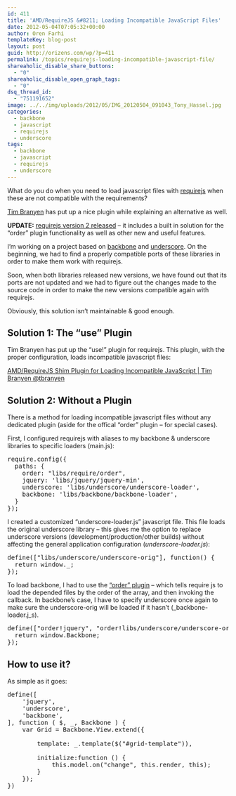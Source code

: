 ```yaml
---
id: 411
title: 'AMD/RequireJS &#8211; Loading Incompatible JavaScript Files'
date: 2012-05-04T07:05:32+00:00
author: Oren Farhi 
templateKey: blog-post
layout: post
guid: http://orizens.com/wp/?p=411
permalink: /topics/requirejs-loading-incompatible-javascript-file/
shareaholic_disable_share_buttons:
  - "0"
shareaholic_disable_open_graph_tags:
  - "0"
dsq_thread_id:
  - "751191652"
image: ../../img/uploads/2012/05/IMG_20120504_091043_Tony_Hassel.jpg
categories:
  - backbone
  - javascript
  - requirejs
  - underscore
tags:
  - backbone
  - javascript
  - requirejs
  - underscore
---
```

What do you do when you need to load javascript files with [requirejs](http://requirejs.org) when these are not compatible with the requirements?

[Tim Branyen](http://tbranyen.com) has put up a nice plugin while explaining an alternative as well.
  
<!--more-->


  
**UPDATE:** [requirejs version 2 released](https://github.com/jrburke/requirejs/wiki/Upgrading-to-RequireJS-2.0#wiki-shim "RequireJS version 2") &#8211; it includes a built in solution for the &#8220;order&#8221; plugin functionality as well as other new and useful features.
  
I&#8217;m working on a project based on [backbone](http://documentcloud.github.com/backbone) and [underscore](http://documentcloud.github.com/underscore). On the beginning, we had to find a properly compatible ports of these libraries in order to make them work with requirejs.

Soon, when both libraries released new versions, we have found out that its ports are not updated and we had to figure out the changes made to the source code in order to make the new versions compatible again with requirejs.

Obviously, this solution isn&#8217;t maintainable & good enough.

## Solution 1: The &#8220;use&#8221; Plugin

Tim Branyen has put up the &#8220;use!&#8221; plugin for requirejs. This plugin, with the proper configuration, loads incompatible javascript files:

[AMD/RequireJS Shim Plugin for Loading Incompatible JavaScript | Tim Branyen @tbranyen](http://tbranyen.com/post/amdrequirejs-shim-plugin-for-loading-incompatible-javascript)

## Solution 2: Without a Plugin

There is a method for loading incompatible javascript files without any dedicated plugin (aside for the offical &#8220;order&#8221; plugin &#8211; for special cases).
  
First, I configured requirejs with aliases to my backbone & underscore libraries to specific loaders (main.js):

<pre class="brush:js">require.config({
  paths: {
  	order: "libs/require/order",
	jquery: 'libs/jquery/jquery-min',
	underscore: 'libs/underscore/underscore-loader',
	backbone: 'libs/backbone/backbone-loader',
  }
});</pre>

I created a customized &#8220;underscore-loader.js&#8221; javascript file. This file loads the original underscore library &#8211; this gives me the option to replace underscore versions (development/production/other builds) without affecting the general application configuration (_underscore-loader.js_):

<pre class="brush:js">define(["libs/underscore/underscore-orig"], function() {
  return window._;
});</pre>

To load backbone, I had to use the [&#8220;order&#8221; plugin](http://requirejs.org/docs/1.0/docs/download.html#order) &#8211; which tells require js to load the depended files by the order of the array, and then invoking the callback. In backbone&#8217;s case, I have to specify underscore once again to make sure the underscore-orig will be loaded if it hasn&#8217;t (_backbone-loader.j_s).

<pre class="brush:js">define(["order!jquery", "order!libs/underscore/underscore-orig", "order!libs/backbone/backbone-orig"], function() {
  return window.Backbone;
});</pre>

## How to use it?

As simple as it goes:

<pre class="brush:js">define([
	'jquery',
	'underscore',
	'backbone',
], function ( $, _, Backbone ) {
	var Grid = Backbone.View.extend({

		template: _.template($("#grid-template")),

		initialize:function () {
			this.model.on("change", this.render, this);
		}
	});
})</pre>